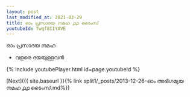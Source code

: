 ```yaml
---
layout: post
last_modified_at: 2021-03-29
title: ഓം പ്രസാദയ നമഹ ൧൧ ടൈംസ്
youtubeId: Twqf8IIYAVE
---
```

 
 
 ഓം പ്രസാദയ നമഹ 
 
 -  വളരെ ദയയുള്ളവൻ 
 
  
 
  
 
 
 
 
 
 


{% include youtubePlayer.html id=page.youtubeId %}
 
[Next]({{ site.baseurl }}{% link  split1/_posts/2013-12-26-ഓം അഭിഗമ്യയ നമഹ ൧൧ ടൈംസ്.md%})
 
